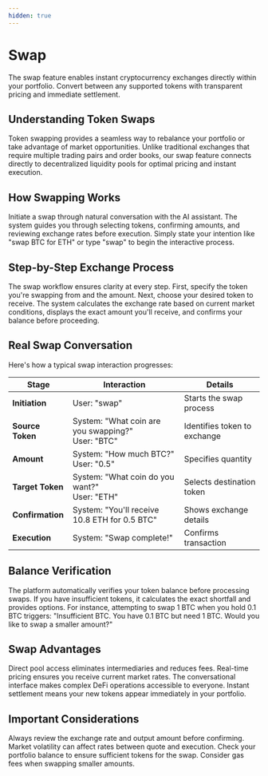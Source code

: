 ```yaml
---
hidden: true
---
```


# Swap

The swap feature enables instant cryptocurrency exchanges directly within your portfolio. Convert between any supported tokens with transparent pricing and immediate settlement.

## Understanding Token Swaps

Token swapping provides a seamless way to rebalance your portfolio or take advantage of market opportunities. Unlike traditional exchanges that require multiple trading pairs and order books, our swap feature connects directly to decentralized liquidity pools for optimal pricing and instant execution.

## How Swapping Works

Initiate a swap through natural conversation with the AI assistant. The system guides you through selecting tokens, confirming amounts, and reviewing exchange rates before execution. Simply state your intention like "swap BTC for ETH" or type "swap" to begin the interactive process.

## Step-by-Step Exchange Process

The swap workflow ensures clarity at every step. First, specify the token you're swapping from and the amount. Next, choose your desired token to receive. The system calculates the exchange rate based on current market conditions, displays the exact amount you'll receive, and confirms your balance before proceeding.

## Real Swap Conversation

Here's how a typical swap interaction progresses:

| Stage | Interaction | Details |
|-------|------------|---------|
| **Initiation** | User: "swap" | Starts the swap process |
| **Source Token** | System: "What coin are you swapping?"<br>User: "BTC" | Identifies token to exchange |
| **Amount** | System: "How much BTC?"<br>User: "0.5" | Specifies quantity |
| **Target Token** | System: "What coin do you want?"<br>User: "ETH" | Selects destination token |
| **Confirmation** | System: "You'll receive 10.8 ETH for 0.5 BTC" | Shows exchange details |
| **Execution** | System: "Swap complete!" | Confirms transaction |

## Balance Verification

The platform automatically verifies your token balance before processing swaps. If you have insufficient tokens, it calculates the exact shortfall and provides options. For instance, attempting to swap 1 BTC when you hold 0.1 BTC triggers: "Insufficient BTC. You have 0.1 BTC but need 1 BTC. Would you like to swap a smaller amount?"

## Swap Advantages

Direct pool access eliminates intermediaries and reduces fees. Real-time pricing ensures you receive current market rates. The conversational interface makes complex DeFi operations accessible to everyone. Instant settlement means your new tokens appear immediately in your portfolio.

## Important Considerations

Always review the exchange rate and output amount before confirming. Market volatility can affect rates between quote and execution. Check your portfolio balance to ensure sufficient tokens for the swap. Consider gas fees when swapping smaller amounts.
